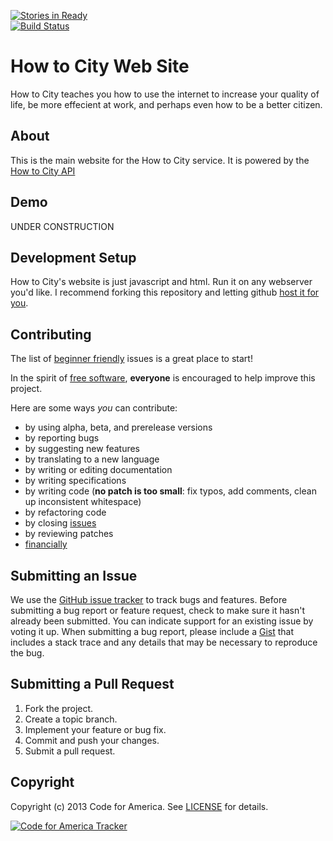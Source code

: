 [![Stories in Ready](http://badge.waffle.io/codeforamerica/howtocity-web.png)](http://waffle.io/codeforamerica/howtocity-web)  
[![Build Status](https://travis-ci.org/codeforamerica/howtocity-api.png)](https://travis-ci.org/codeforamerica/howtocity-api)

How to City Web Site
=========

How to City teaches you how to use the internet to increase your quality of life, be more effecient at work, and perhaps even how to be a better citizen.

## <a name="about"></a>About
This is the main website for the How to City service. It is powered by the [How to City API](http://github.com/codeforamerica/howtocity-api)

## <a name="demo"></a>Demo
UNDER CONSTRUCTION

## <a name="development-setup"></a>Development Setup
How to City's website is just javascript and html. Run it on any webserver you'd like. I recommend forking this repository and letting github [host it for you](https://help.github.com/categories/20/articles).

## <a name="contributing"></a>Contributing

The list of [beginner friendly](https://github.com/codeforamerica/howtocity-web/issues?labels=beginner+friendly&page=1&state=open) issues is a great place to start!

In the spirit of [free software][free-sw], **everyone** is encouraged to help
improve this project.

[free-sw]: http://www.fsf.org/licensing/essays/free-sw.html

Here are some ways *you* can contribute:

* by using alpha, beta, and prerelease versions
* by reporting bugs
* by suggesting new features
* by translating to a new language
* by writing or editing documentation
* by writing specifications
* by writing code (**no patch is too small**: fix typos, add comments, clean up
  inconsistent whitespace)
* by refactoring code
* by closing [issues][]
* by reviewing patches
* [financially][]

[issues]: https://github.com/codeforamerica/howtocity-web/issues
[financially]: https://secure.codeforamerica.org/page/contribute

## <a name="issues"></a>Submitting an Issue
We use the [GitHub issue tracker][issues] to track bugs and features. Before
submitting a bug report or feature request, check to make sure it hasn't
already been submitted. You can indicate support for an existing issue by
voting it up. When submitting a bug report, please include a [Gist][] that
includes a stack trace and any details that may be necessary to reproduce the
bug.

[gist]: https://gist.github.com/

## <a name="pulls"></a>Submitting a Pull Request
1. Fork the project.
2. Create a topic branch.
3. Implement your feature or bug fix.
4. Commit and push your changes.
5. Submit a pull request.

## <a name="copyright"></a>Copyright
Copyright (c) 2013 Code for America. See [LICENSE][] for details.

[license]: https://github.com/codeforamerica/howtocity-web

[![Code for America Tracker](http://stats.codeforamerica.org/codeforamerica/howtocity-web.png)](http://stats.codeforamerica.org/projects/howtocity-web)

